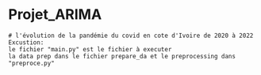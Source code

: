 # Projet_ARIMA

    # l'évolution de la pandémie du covid en cote d'Ivoire de 2020 à 2022 
    Excustion: 
    le fichier "main.py" est le fichier à executer
    la data prep dans le fichier prepare_da et le preprocessing dans "preproce.py"
